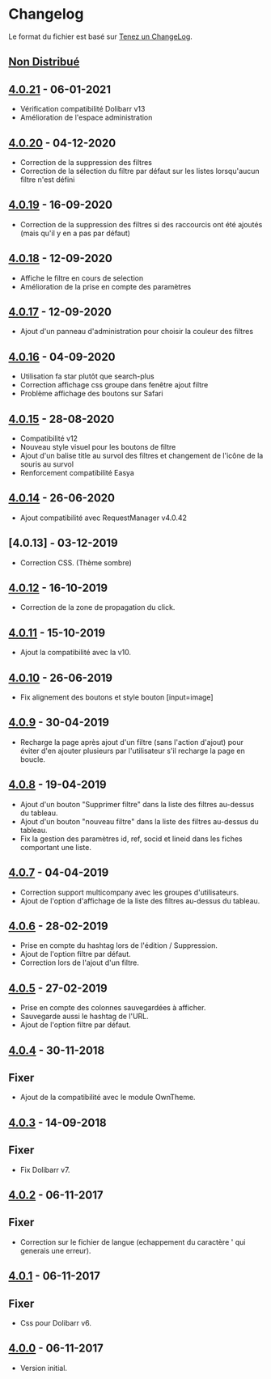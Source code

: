 # Changelog
Le format du fichier est basé sur [Tenez un ChangeLog](http://keepachangelog.com/fr/1.0.0/).

## [Non Distribué]

## [4.0.21] - 06-01-2021
- Vérification compatibilité Dolibarr v13
- Amélioration de l'espace administration

## [4.0.20] - 04-12-2020
- Correction de la suppression des filtres
- Correction de la sélection du filtre par défaut sur les listes lorsqu'aucun filtre n'est défini

## [4.0.19] - 16-09-2020
- Correction de la suppression des filtres si des raccourcis ont été ajoutés (mais qu'il y en a pas par défaut) 

## [4.0.18] - 12-09-2020
- Affiche le filtre en cours de selection
- Amélioration de la prise en compte des paramètres

## [4.0.17] - 12-09-2020
- Ajout d'un panneau d'administration pour choisir la couleur des filtres

## [4.0.16] - 04-09-2020
- Utilisation fa star plutôt que search-plus
- Correction affichage css groupe dans fenêtre ajout filtre
- Problème affichage des boutons sur Safari

## [4.0.15] - 28-08-2020
- Compatibilité v12
- Nouveau style visuel pour les boutons de filtre
- Ajout d'un balise title au survol des filtres et changement de l'icône de la souris au survol
- Renforcement compatibilité Easya

## [4.0.14] - 26-06-2020
- Ajout compatibilité avec RequestManager v4.0.42

## [4.0.13] - 03-12-2019
- Correction CSS. (Thème sombre)

## [4.0.12] - 16-10-2019
- Correction de la zone de propagation du click.

## [4.0.11] - 15-10-2019
- Ajout la compatibilité avec la v10.

## [4.0.10] - 26-06-2019
- Fix alignement des boutons et style bouton [input=image]

## [4.0.9] - 30-04-2019
- Recharge la page après ajout d'un filtre (sans l'action d'ajout) pour éviter d'en ajouter plusieurs par l'utilisateur s'il recharge la page en boucle.

## [4.0.8] - 19-04-2019
- Ajout d'un bouton "Supprimer filtre" dans la liste des filtres au-dessus du tableau.
- Ajout d'un bouton "nouveau filtre" dans la liste des filtres au-dessus du tableau.
- Fix la gestion des paramètres id, ref, socid et lineid dans les fiches comportant une liste.

## [4.0.7] - 04-04-2019
- Correction support multicompany avec les groupes d'utilisateurs.
- Ajout de l'option d'affichage de la liste des filtres au-dessus du tableau.

## [4.0.6] - 28-02-2019
- Prise en compte du hashtag lors de l'édition / Suppression.
- Ajout de l'option filtre par défaut.
- Correction lors de l'ajout d'un filtre.

## [4.0.5] - 27-02-2019
- Prise en compte des colonnes sauvegardées à afficher.
- Sauvegarde aussi le hashtag de l'URL.
- Ajout de l'option filtre par défaut.

## [4.0.4] - 30-11-2018

## Fixer
- Ajout de la compatibilité avec le module OwnTheme.

## [4.0.3] - 14-09-2018

## Fixer
- Fix Dolibarr v7.

## [4.0.2] - 06-11-2017

## Fixer
- Correction sur le fichier de langue (echappement du caractère ' qui generais une erreur).

## [4.0.1] - 06-11-2017

## Fixer
- Css pour Dolibarr v6.

## [4.0.0] - 06-11-2017
- Version initial.

[Non Distribué]: http://git.open-dsi.fr/dolibarr-extension/quicklist/compare/v4.0.21...HEAD
[4.0.21]: https://git.open-dsi.fr/dolibarr-extension/quicklist/commits/v4.0.21
[4.0.20]: https://git.open-dsi.fr/dolibarr-extension/quicklist/commits/v4.0.20
[4.0.19]: https://git.open-dsi.fr/dolibarr-extension/quicklist/commits/v4.0.19
[4.0.18]: https://git.open-dsi.fr/dolibarr-extension/quicklist/commits/v4.0.18
[4.0.17]: https://git.open-dsi.fr/dolibarr-extension/quicklist/commits/v4.0.17
[4.0.16]: https://git.open-dsi.fr/dolibarr-extension/quicklist/commits/v4.0.16
[4.0.15]: https://git.open-dsi.fr/dolibarr-extension/quicklist/commits/v4.0.15
[4.0.14]: https://git.open-dsi.fr/dolibarr-extension/quicklist/commits/v4.0.14
[4.0.12]: https://git.open-dsi.fr/dolibarr-extension/quicklist/commits/v4.0.12
[4.0.11]: https://git.open-dsi.fr/dolibarr-extension/quicklist/commits/v4.0.11
[4.0.10]: https://git.open-dsi.fr/dolibarr-extension/quicklist/commits/v4.0.10
[4.0.9]: https://git.open-dsi.fr/dolibarr-extension/quicklist/commits/v4.0.9
[4.0.8]: https://git.open-dsi.fr/dolibarr-extension/quicklist/commits/v4.0.8
[4.0.7]: https://git.open-dsi.fr/dolibarr-extension/quicklist/commits/v4.0.7
[4.0.6]: https://git.open-dsi.fr/dolibarr-extension/quicklist/commits/v4.0.6
[4.0.5]: https://git.open-dsi.fr/dolibarr-extension/quicklist/commits/v4.0.5
[4.0.4]: https://git.open-dsi.fr/dolibarr-extension/quicklist/commits/v4.0.4
[4.0.3]: https://git.open-dsi.fr/dolibarr-extension/quicklist/commits/v4.0.3
[4.0.2]: https://git.open-dsi.fr/dolibarr-extension/quicklist/commits/v4.0.2
[4.0.1]: https://git.open-dsi.fr/dolibarr-extension/quicklist/commits/v4.0.1
[4.0.0]: https://git.open-dsi.fr/dolibarr-extension/quicklist/commits/v4.0.0

